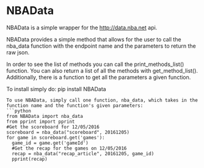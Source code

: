 # NBAData

NBAData is a simple wrapper for the http://data.nba.net api. 

NBAData provides a simple method that allows for the user to call the nba_data function with the endpoint name and the parameters to return the raw json. 

In order to see the list of methods you can call the print_methods_list() function. You can also return a list of all the methods with get_method_list(). Additionally, there is a function to get all the parameters a given function. 

To install simply do:
pip install NBAData

```
To use NBAData, simply call one function, nba_data, which takes in the function name and the function's given parameters:
```python
from NBAData import nba_data
from pprint import pprint
#Get the scoreboard for 12/05/2016
scoreboard = nba_data("scoreboard", 20161205)
for game in scoreboard.get('games'):
  game_id = game.get('gameId')
  #Get the recap for the games on 12/05/2016
  recap = nba_data("recap_article", 20161205, game_id)
  pprint(recap)
  ```
  
